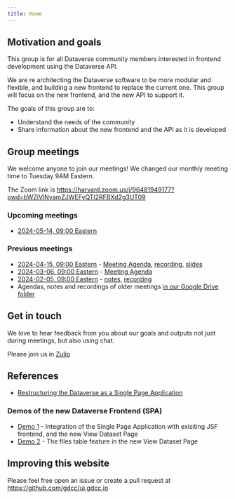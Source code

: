 ```yaml
---
title: Home
---
```


## Motivation and goals

This group is for all Dataverse community members interested in frontend development using the Dataverse API.

We are re architecting the Dataverse software to be more modular and flexible, and building a new frontend to replace the current one.
This group will focus on the new frontend, and the new API to support it.  

The goals of this group are to:
- Understand the needs of the community
- Share information about the new frontend and the API as it is developed


##  Group meetings

We welcome anyone to join our meetings! We changed our monthly meeting time to  Tuesday 9AM Eastern.

The Zoom link is <https://harvard.zoom.us/j/96481949177?pwd=bWZiVlNvamZJWEFyQTl2RFBXd2g3UT09>


### Upcoming meetings

- [2024-05-14, 09:00 Eastern](https://time.is/compare/0900_14_May_2024_in_Boston)

### Previous meetings
- [2024-04-15, 09:00 Eastern](https://time.is/compare/0900_15_Apr_2024_in_Boston) - [Meeting Agenda](https://docs.google.com/document/d/1mt2lmjiqWCHIdhfnJ4bDGVLSO4r8CUV-DqRA8StIfAE/edit?usp=sharing), [recording](https://harvard.zoom.us/rec/share/ADr5f33FfcAFTMwQkxw3gy1Jxc9hr9VWYDr6vu6l-XQHG0C1ebaFah5h65js8FuR.Vnn-nM_7me_5a8Sy), [slides](https://drive.google.com/file/d/1sKpfvkAh73HzQT6CObmZJ93H6hvAgi_2/view?usp=drive_link)
- [2024-03-06, 09:00 Eastern](https://time.is/compare/0900_03_Mar_2024_in_Boston) -  [Meeting Agenda](https://docs.google.com/document/d/1eVUIliCmcUw4S6ihILE8AKRdyEZSi75bVCKtLav0ZKE/edit?usp=sharing)
- [2024-02-05, 09:00 Eastern](https://time.is/compare/0900_05_Feb_2024_in_Boston) - [notes](https://docs.google.com/document/d/1TjC_PUKy7j6GsRikUxx28I6lQ4WAkRpBJZXrxpvaO7A/edit?usp=sharing), [recording](https://harvard.zoom.us/rec/share/y_KpHwH8yq0fn1ny301W5D782pItG_s8DPoPidmo9NL5shme-BLcTSIEJsAIv4U.M4yHsAzl8F0Cb8y_)
- Agendas, notes and recordings of older meetings [in our Google Drive folder](https://drive.google.com/drive/folders/1AS8-MW1wncWH5zIdNPquBkLU8BM32MeR)



## Get in touch

We love to hear feedback from you about our goals and outputs not just during meetings, but also using chat.

Please join us in [Zulip](https://dataverse.zulipchat.com/#narrow/stream/410361-ui-dev) 

## References

- [Restructuring the Dataverse as a Single Page Application](https://docs.google.com/document/d/19pbENuYyHErEmblbFGQ47_uJpTfqVKbn9O0QftVqeeU/edit?usp=sharing)

### Demos of the new Dataverse Frontend (SPA)
- [Demo 1]( https://drive.google.com/file/d/1T31O6VPsA2rmVeAVlt13W528xrgjJ9vj/view?usp=sharing) - Integration of the Single Page Application with exisiting JSF frontend, and the new View Dataset Page
- [Demo 2](https://drive.google.com/file/d/1uo3wJM4wlLpPouGM4zbxCAy2pCIjXfFn/view?usp=sharing) - The files table feature in the new View Dataset Page



## Improving this website

Please feel free open an issue or create a pull request at <https://github.com/gdcc/ui.gdcc.io>
